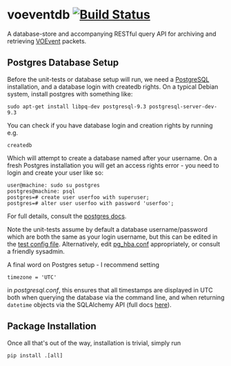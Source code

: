 # voeventdb      [![Build Status](https://travis-ci.org/timstaley/voeventdb.svg?branch=master)](https://travis-ci.org/timstaley/voeventdb)

A database-store and accompanying RESTful query API for archiving and retrieving 
[VOEvent](http://voevent.readthedocs.org/) packets.

## Postgres Database Setup

Before the unit-tests or database setup will run, we need a 
[PostgreSQL](http://www.postgresql.org/) 
installation, and a database login with createdb rights. 
On a typical Debian system, install postgres with something like:

    sudo apt-get install libpq-dev postgresql-9.3 postgresql-server-dev-9.3
    
You can check if you have database login and creation rights by running e.g.

    createdb
    
Which will attempt to create a database named after your username. 
On a fresh Postgres installation you will get an access rights error - 
you need to login and create your user like so:

    user@machine: sudo su postgres
    postgres@machine: psql
    postgres=# create user userfoo with superuser;
    postgres=# alter user userfoo with password 'userfoo';

For full details, consult the 
[postgres docs](http://www.postgresql.org/docs/9.3/interactive/tutorial-createdb.html).

Note the unit-tests assume by default a database username/password which
are both the same as your login username, but this can be edited in
the [test config file](voeventdb/tests/config.py).
Alternatively, edit 
[pg_hba.conf](http://www.postgresql.org/docs/9.1/static/auth-pg-hba-conf.html)
appropriately, or consult a friendly sysadmin.

A final word on Postgres setup - I recommend setting 

    timezone = 'UTC'
    
in *postgresql.conf*, this ensures that all timestamps are displayed in UTC 
both when querying the database via the command line, and when returning 
`datetime` objects via the SQLAlchemy API 
(full docs [here](http://www.postgresql.org/docs/9.3/static/config-setting.html)).

## Package Installation
Once all that's out of the way, installation is trivial, simply run

    pip install .[all]


